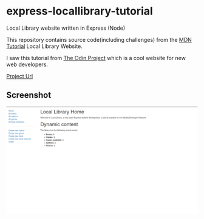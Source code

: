 # express-locallibrary-tutorial
Local Library website written in Express (Node)

This repository contains source code(including challenges) from the [MDN Tutorial](https://developer.mozilla.org/en-US/docs/Learn/Server-side/Express_Nodejs) Local Library Website.

I saw this tutorial from [The Odin Project](https://www.theodinproject.com/courses/nodejs) which is a cool website for new web developers.

[Project Url](https://mdn-express-locallibrary-app.herokuapp.com/)

## Screenshot
![screenshot of website](https://github.com/msoygen/express-locallibrary-tutorial/blob/master/screenshots/screenshot.png)
